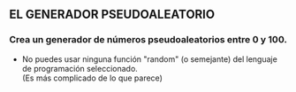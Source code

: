 ## EL GENERADOR PSEUDOALEATORIO

### Crea un generador de números pseudoaleatorios entre 0 y 100.
- No puedes usar ninguna función "random" (o semejante) del lenguaje de programación seleccionado.<br>(Es más complicado de lo que parece)